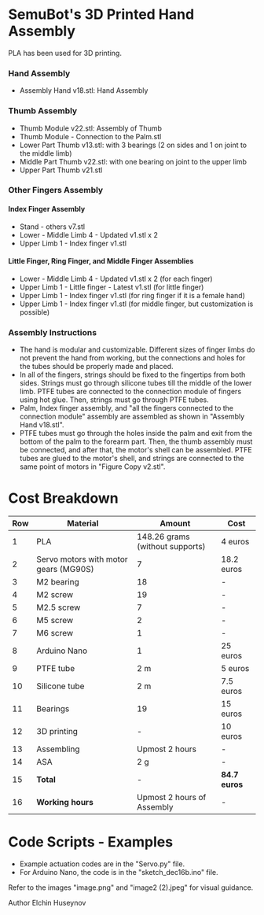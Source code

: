 # SemuBot's 3D Printed Hand Assembly

PLA has been used for 3D printing.

### Hand Assembly
- Assembly Hand v18.stl: Hand Assembly

### Thumb Assembly
- Thumb Module v22.stl: Assembly of Thumb
- Thumb Module - Connection to the Palm.stl
- Lower Part Thumb v13.stl: with 3 bearings (2 on sides and 1 on joint to the middle limb)
- Middle Part Thumb v22.stl: with one bearing on joint to the upper limb
- Upper Part Thumb v21.stl

### Other Fingers Assembly

#### Index Finger Assembly
- Stand - others v7.stl
- Lower - Middle Limb 4 - Updated v1.stl x 2
- Upper Limb 1 - Index finger v1.stl

#### Little Finger, Ring Finger, and Middle Finger Assemblies
- Lower - Middle Limb 4 - Updated v1.stl x 2 (for each finger)
- Upper Limb 1 - Little finger - Latest v1.stl (for little finger)
- Upper Limb 1 - Index finger v1.stl (for ring finger if it is a female hand)
- Upper Limb 1 - Index finger v1.stl (for middle finger, but customization is possible)

### Assembly Instructions
- The hand is modular and customizable. Different sizes of finger limbs do not prevent the hand from working, but the connections and holes for the tubes should be properly made and placed.
- In all of the fingers, strings should be fixed to the fingertips from both sides. Strings must go through silicone tubes till the middle of the lower limb. PTFE tubes are connected to the connection module of fingers using hot glue. Then, strings must go through PTFE tubes.
- Palm, Index finger assembly, and "all the fingers connected to the connection module" assembly are assembled as shown in "Assembly Hand v18.stl".
- PTFE tubes must go through the holes inside the palm and exit from the bottom of the palm to the forearm part. Then, the thumb assembly must be connected, and after that, the motor's shell can be assembled. PTFE tubes are glued to the motor's shell, and strings are connected to the same point of motors in "Figure Copy v2.stl".

# Cost Breakdown
| Row | Material                           | Amount                        | Cost        |
|-----|------------------------------------|-------------------------------|-------------|
| 1   | PLA                                | 148.26 grams (without supports)| 4 euros     |
| 2   | Servo motors with motor gears (MG90S) | 7                             | 18.2 euros  |
| 3   | M2 bearing                         | 18                            | -           |
| 4   | M2 screw                           | 19                            | -           |
| 5   | M2.5 screw                         | 7                             | -           |
| 6   | M5 screw                           | 2                             | -           |
| 7   | M6 screw                           | 1                             | -           |
| 8   | Arduino Nano                       | 1                             | 25 euros    |
| 9   | PTFE tube                          | 2 m                           | 5 euros     |
| 10  | Silicone tube                      | 2 m                           | 7.5 euros   |
| 11  | Bearings                           | 19                            | 15 euros    |
| 12  | 3D printing                        | -                             | 10 euros    |
| 13  | Assembling                         | Upmost 2 hours                | -           |
| 14  | ASA                                | 2 g                           | -           |
| 15  | **Total**                          | -                             | **84.7 euros** |
| 16  | **Working hours**                  | Upmost 2 hours of Assembly    | -           |

# Code Scripts - Examples
- Example actuation codes are in the "Servo.py" file.
- For Arduino Nano, the code is in the "sketch_dec16b.ino" file.

Refer to the images "image.png" and "image2 (2).jpeg" for visual guidance.


Author
Elchin Huseynov
